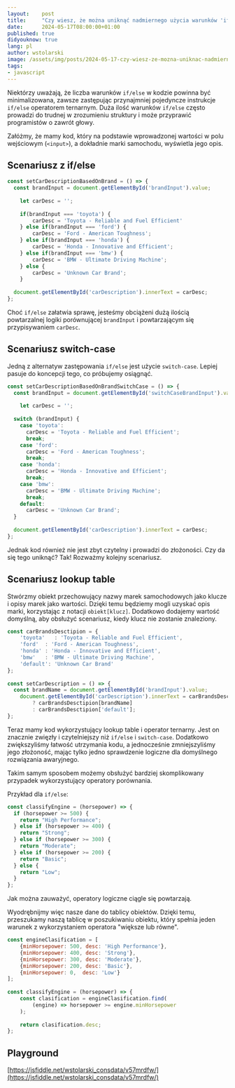 ```yaml
---
layout:    post
title:     "Czy wiesz, że można uniknąć nadmiernego użycia warunków 'if' przez wykorzystanie ternary operator i lookup table?"
date:      2024-05-17T08:00:00+01:00
published: true
didyouknow: true
lang: pl
author: wstolarski
image: /assets/img/posts/2024-05-17-czy-wiesz-ze-mozna-uniknac-nadmiernego-uzycia-warunkow-if-przez-wykorzystanie-ternary-operator-i-lookup-table/code.webp
tags:
- javascript
---
```


Niektórzy uważają, że liczba warunków `if/else` w kodzie powinna być minimalizowana, zawsze zastępując przynajmniej pojedyncze instrukcje `if/else` operatorem ternarnym. Duża ilość warunków `if/else` często prowadzi do trudnej w zrozumieniu struktury i może przyprawić programistów o zawrót głowy.

Załóżmy, że mamy kod, który na podstawie wprowadzonej wartości w polu wejściowym (`<input>`), a dokładnie marki samochodu, wyświetla jego opis.

## Scenariusz z if/else
```javascript
const setCarDescriptionBasedOnBrand = () => {
  const brandInput = document.getElementById('brandInput').value;
 
    let carDesc = '';
   
    if(brandInput === 'toyota') {
        carDesc = 'Toyota - Reliable and Fuel Efficient'
    } else if(brandInput === 'ford') {
        carDesc = 'Ford - American Toughness';
    } else if(brandInput === 'honda') {
        carDesc = 'Honda - Innovative and Efficient';
    } else if(brandInput === 'bmw') {
        carDesc = 'BMW - Ultimate Driving Machine';
    } else {
        carDesc = 'Unknown Car Brand';
    }
 
  document.getElementById('carDescription').innerText = carDesc;
};
```
Choć `if/else` załatwia sprawę, jesteśmy obciążeni dużą ilością powtarzalnej logiki porównującej `brandInput` i powtarzającym się przypisywaniem `carDesc`.

## Scenariusz switch-case

Jedną z alternatyw zastępowania `if/else` jest użycie `switch-case`. Lepiej pasuje do koncepcji tego, co próbujemy osiągnąć.
```javascript
const setCarDescriptionBasedOnBrandSwitchCase = () => {
  const brandInput = document.getElementById('switchCaseBrandInput').value;
 
    let carDesc = '';
   
  switch (brandInput) {
    case 'toyota':
      carDesc = 'Toyota - Reliable and Fuel Efficient';
      break;
    case 'ford':
      carDesc = 'Ford - American Toughness';
      break;
    case 'honda':
      carDesc = 'Honda - Innovative and Efficient';
      break;
    case 'bmw':
      carDesc = 'BMW - Ultimate Driving Machine';
      break;
    default:
      carDesc = 'Unknown Car Brand';
  }
 
  document.getElementById('carDescription').innerText = carDesc;
};
```
Jednak kod również nie jest zbyt czytelny i prowadzi do złożoności. Czy da się tego uniknąć? Tak! Rozważmy kolejny scenariusz.

## Scenariusz lookup table
Stwórzmy obiekt przechowujący nazwy marek samochodowych jako klucze i opisy marek jako wartości. Dzięki temu będziemy mogli uzyskać opis marki, korzystając z notacji `obiekt[klucz]`. Dodatkowo dodajemy wartość domyślną, aby obsłużyć scenariusz, kiedy klucz nie zostanie znaleziony.
```javascript
const carBrandsDesctipion = {
    'toyota'   : 'Toyota - Reliable and Fuel Efficient',
    'ford'  : 'Ford - American Toughness',
    'honda' : 'Honda - Innovative and Efficient',
    'bmw'   : 'BMW - Ultimate Driving Machine',
    'default': 'Unknown Car Brand'
};
 
const setCarDescription = () => {
  const brandName = document.getElementById('brandInput').value;
    document.getElementById('carDescription').innerText = carBrandsDesctipion[brandName]
        ? carBrandsDesctipion[brandName]
        : carBrandsDesctipion['default'];
};
```
Teraz mamy kod wykorzystujący lookup table i operator ternarny. Jest on znacznie zwięzły i czytelniejszy niż `if/else` i `switch-case`. Dodatkowo zwiększyliśmy łatwość utrzymania kodu, a jednocześnie zmniejszyliśmy jego złożoność, mając tylko jedno sprawdzenie logiczne dla domyślnego rozwiązania awaryjnego.

Takim samym sposobem możemy obsłużyć bardziej skomplikowany przypadek wykorzystujący operatory porównania.

Przykład dla `if/else`:
```javascript
const classifyEngine = (horsepower) => {
  if (horsepower >= 500) {
    return "High Performance";
  } else if (horsepower >= 400) {
    return "Strong";
  } else if (horsepower >= 300) {
    return "Moderate";
  } else if (horsepower >= 200) {
    return "Basic";
  } else {
    return "Low";
  }
};
```
Jak można zauważyć, operatory logiczne ciągle się powtarzają.

Wyodrębnijmy więc nasze dane do tablicy obiektów. Dzięki temu, przeszukamy naszą tablicę w poszukiwaniu obiektu, który spełnia jeden warunek z wykorzystaniem operatora "większe lub równe".
```javascript
const engineClasification = [
    {minHorsepower: 500, desc: 'High Performance'},
    {minHorsepower: 400, desc: 'Strong'},
    {minHorsepower: 300, desc: 'Moderate'},
    {minHorsepower: 200, desc: 'Basic'},
    {minHorsepower: 0,  desc: 'Low'}
];
 
const classifyEngine = (horsepower) => {
    const clasification = engineClasification.find(
        (engine) => horsepower >= engine.minHorsepower
    );
 
    return clasification.desc;
};
```

## Playground
[https://jsfiddle.net/wstolarski_consdata/v57mrdfw/](https://jsfiddle.net/wstolarski_consdata/v57mrdfw/)